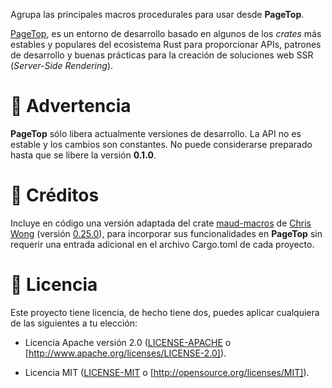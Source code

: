 Agrupa las principales macros procedurales para usar desde **PageTop**.

[PageTop](https://github.com/manuelcillero/pagetop/tree/main/pagetop), es un entorno de desarrollo
basado en algunos de los *crates* más estables y populares del ecosistema Rust para proporcionar
APIs, patrones de desarrollo y buenas prácticas para la creación de soluciones web SSR (*Server-Side
Rendering*).


# 🚧 Advertencia

**PageTop** sólo libera actualmente versiones de desarrollo. La API no es estable y los cambios son
constantes. No puede considerarse preparado hasta que se libere la versión **0.1.0**.


# 🔖 Créditos

Incluye en código una versión adaptada del crate [maud-macros](https://crates.io/crates/maud_macros)
de [Chris Wong](https://crates.io/users/lambda-fairy) (versión
[0.25.0](https://github.com/lambda-fairy/maud/tree/v0.25.0/maud_macros)), para incorporar sus
funcionalidades en **PageTop** sin requerir una entrada adicional en el archivo Cargo.toml de cada
proyecto.


# 📜 Licencia

Este proyecto tiene licencia, de hecho tiene dos, puedes aplicar cualquiera de las siguientes a tu
elección:

* Licencia Apache versión 2.0
  ([LICENSE-APACHE](https://github.com/manuelcillero/pagetop/blob/main/LICENSE-APACHE) o
  [http://www.apache.org/licenses/LICENSE-2.0]).

* Licencia MIT
  ([LICENSE-MIT](https://github.com/manuelcillero/pagetop/blob/main/LICENSE-MIT) o
  [http://opensource.org/licenses/MIT]).
